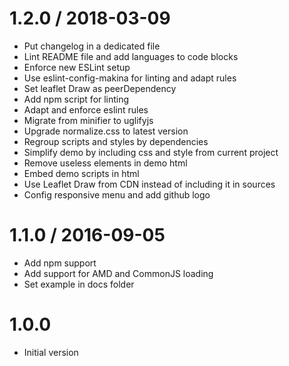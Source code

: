 
1.2.0 / 2018-03-09
==================

  * Put changelog in a dedicated file
  * Lint README file and add languages to code blocks
  * Enforce new ESLint setup
  * Use eslint-config-makina for linting and adapt rules
  * Set leaflet Draw as peerDependency
  * Add npm script for linting
  * Adapt and enforce eslint rules
  * Migrate from minifier to uglifyjs
  * Upgrade normalize.css to latest version
  * Regroup scripts and styles by dependencies
  * Simplify demo by including css and style from current project
  * Remove useless elements in demo html
  * Embed demo scripts in html
  * Use Leaflet Draw from CDN instead of including it in sources
  * Config responsive menu and add github logo

1.1.0 / 2016-09-05
==================

  * Add npm support
  * Add support for AMD and CommonJS loading
  * Set example in docs folder

1.0.0
=====

  * Initial version
